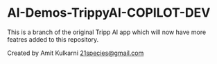# AI-Demos-TrippyAI-COPILOT-DEV

This is a branch of the original Tripp AI app which will now have more featres added to this repository.

Created by 
Amit Kulkarni 
21species@gmail.com
